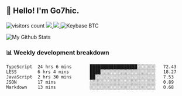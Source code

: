 ## 👋 Hello! I'm Go7hic.

 ![visitors count](https://visitors-by-url-pls-dont-use-this-in-your-repo.vercel.app/Go7hic-github-readme)
 <a href="https://twitter.com/Go7hic">
    <img src="https://img.shields.io/badge/-@Go7hic-1ca0f1?style=flat-square&labelColor=1ca0f1&logo=twitter&logoColor=white&link=https://twitter.com/Go7hic">
   <a/>
   <a href="mailto:gtfx0209@gmail.com">
    <img src="https://img.shields.io/badge/-gtfx0209@gmail.com-c14438?style=flat-square&logo=Gmail&logoColor=white&link=mailto:gtfx0209@gmail.com">
   <a/>
    ![Keybase BTC](https://img.shields.io/keybase/btc/Go7hic)
 <!--
🔭 I’m currently working
🌱 I’m currently learning
💬 Ask me about 
📫 How to reach me: 
⚡ Fun fact: 
-->

![My Github Stats](https://github-readme-stats.vercel.app/api?username=Go7hic&show_icons=true)



### 📊 Weekly development breakdown
<!--START_SECTION:waka-->
```text
TypeScript  24 hrs 6 mins       ██████████████████░░░░░░░   72.43 
LESS        6 hrs 4 mins        ████░░░░░░░░░░░░░░░░░░░░░   18.27 
JavaScript  2 hrs 30 mins       ██░░░░░░░░░░░░░░░░░░░░░░░   7.53 
JSON        17 mins             ░░░░░░░░░░░░░░░░░░░░░░░░░   0.89 
Markdown    13 mins             ░░░░░░░░░░░░░░░░░░░░░░░░░   0.68
```
<!--END_SECTION:waka-->

